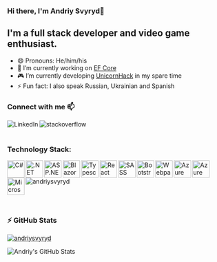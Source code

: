 ### Hi there, I'm Andriy Svyryd👋

## I'm a full stack developer and video game enthusiast.

- 😄 Pronouns: He/him/his
- 🔭 I’m currently working on [EF Core](https://github.com/dotnet/efcore)
- 🎮 I’m currently developing [UnicornHack](https://github.com/AndriySvyryd/UnicornHack) in my spare time
- ⚡ Fun fact: I also speak Russian, Ukrainian and Spanish

### Connect with me 📫

[<img align="left" alt="LinkedIn" src="https://img.shields.io/badge/linkedin-%230077B5.svg?&style=for-the-badge&logo=linkedin&logoColor=white" />][linkedin]
[<img align="left" alt="stackoverflow" src="https://img.shields.io/badge/stack%20overflow-FE7A16?logo=stack-overflow&logoColor=white&style=for-the-badge" />][stackoverflow]

<br />
<br />

### Technology Stack:

<p align="left">
<a href="https://docs.microsoft.com/dotnet/csharp/" target="_blank"><img align="left" alt="C#" width="40" height="40" src="https://upload.wikimedia.org/wikipedia/commons/0/0d/C_Sharp_wordmark.svg" /></a>
<a href="https://docs.microsoft.com/dotnet/" target="_blank"><img align="left" alt=".NET Core" width="40" height="40" src="https://upload.wikimedia.org/wikipedia/commons/e/ee/.NET_Core_Logo.svg" /></a>
<a href="https://docs.microsoft.com/aspnet/core/" target="_blank"><img align="left" alt="ASP.NET Core" width="40" height="40" src="http://dotnetcore.io/wp-content/uploads/2017/01/DNC-Logo-300x226.png" /></a>  
<a href="https://dotnet.microsoft.com/apps/aspnet/web-apps/blazor" target="_blank"><img align="left" alt="Blazor" width="40" height="40" src="https://upload.wikimedia.org/wikipedia/commons/d/d0/Blazor.png" /></a>
<a href="https://www.typescriptlang.org/" target="_blank"><img align="left" alt="Typescript" width="40" height="40" src="https://upload.wikimedia.org/wikipedia/commons/4/4c/Typescript_logo_2020.svg" /></a>
<a href="https://reactjs.org/" target="_blank"><img align="left" alt="React" width="40" height="40" src="https://devicons.github.io/devicon/devicon.git/icons/react/react-original-wordmark.svg" /></a>
<a href="https://sass-lang.com/" target="_blank"><img align="left" alt="SASS" width="40" height="40" src="https://upload.wikimedia.org/wikipedia/commons/9/96/Sass_Logo_Color.svg" /></a>
<a href="https://getbootstrap.com/" target="_blank"><img align="left" alt="Bootstrap" width="40" height="40" src="https://upload.wikimedia.org/wikipedia/commons/b/b2/Bootstrap_logo.svg" /></a>
<a href="https://webpack.js.org" target="_blank"><img align="left" alt="Webpack" width="40" height="40" src="https://devicons.github.io/devicon/devicon.git/icons/webpack/webpack-original.svg" /></a>
<a href="https://portal.azure.com/" target="_blank"><img align="left" alt="Azure" width="40" height="40" src="https://www.vectorlogo.zone/logos/microsoft_azure/microsoft_azure-icon.svg" /></a>
<a href="https://azure.microsoft.com/services/cosmos-db/" target="_blank"><img align="left" alt="Azure Cosmos" width="40" height="40" src="https://azurecomcdn.azureedge.net/cvt-bc7678720274e2a314365cb2c02b1d2cf78aa3804b40bd998fb989bb85b347bd/images/page/services/cosmosdb/dev-01-sql-api.svg" /></a>
<a href="https://www.microsoft.com/sql-server/" target="_blank"><img align="left" alt="Microsoft SQL Server" width="40" height="40" src="https://cdn.worldvectorlogo.com/logos/microsoft-sql-server.svg" /></a>
</p>

<p><img src="https://github-readme-stats.vercel.app/api/top-langs?username=andriysvyryd&show_icons=true&locale=en&layout=compact" alt="andriysvyryd" /></p>

<br />
<br />

### :zap: GitHub Stats

<a href="https://github.com/ryo-ma/github-profile-trophy"><img src="https://github-profile-trophy.vercel.app/?username=andriysvyryd" alt="andriysvyryd" /></a>

<img align="left" alt="Andriy's GitHub Stats" src="https://github-readme-stats.vercel.app/api?username=AndriySvyryd&show_icons=true&hide_border=true&hide_title=true&hide_rank=true&count_private=true&include_all_commits=true" />

[linkedin]: https://www.linkedin.com/in/andriy-svyryd-51364719/
[stackoverflow]: https://stackoverflow.com/users/1171992/andriy-svyryd
